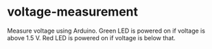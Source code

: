 # voltage-measurement

Measure voltage using Arduino. Green LED is powered on if voltage is above 1.5 V. Red LED is powered on if voltage is below that.
